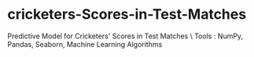 # cricketers-Scores-in-Test-Matches
Predictive Model for Cricketers' Scores in Test Matches  \ Tools : NumPy, Pandas, Seaborn, Machine Learning Algorithms
